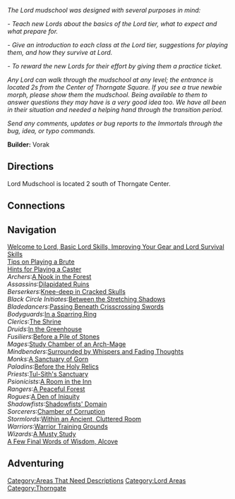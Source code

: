 *The Lord mudschool was designed with several purposes in mind:*

*- Teach new Lords about the basics of the Lord tier, what to expect and
what prepare for.*

*- Give an introduction to each class at the Lord tier, suggestions for
playing them, and how they survive at Lord.*

*- To reward the new Lords for their effort by giving them a practice
ticket.*

*Any Lord can walk through the mudschool at any level; the entrance is
located 2s from the Center of Thorngate Square. If you see a true newbie
morph, please show them the mudschool. Being available to them to answer
questions they may have is a very good idea too. We have all been in
their situation and needed a helping hand through the transition
period.*

*Send any comments, updates or bug reports to the Immortals through the
bug, idea, or typo commands.*

**Builder:** Vorak

## Directions

Lord Mudschool is located 2 south of Thorngate Center.

## Connections

## Navigation

[Welcome to Lord, Basic Lord Skills, Improving Your Gear and Lord
Survival Skills](Mudschool_New "wikilink")  
[Tips on Playing a Brute](Mudschool_Brute "wikilink")  
[Hints for Playing a Caster](Mudschool_Caster "wikilink")  
*Archers*:[A Nook in the Forest](Mudschool_Archer "wikilink")  
*Assassins*:[Dilapidated Ruins](Mudschool_Assassin "wikilink")  
*Berserkers*:[Knee-deep in Cracked
Skulls](Knee-deep_in_Cracked_Skulls "wikilink")  
*Black Circle Initiates*:[Between the Stretching
Shadows](Mudschool_Black_CIrcle_Initiate "wikilink")  
*Bladedancers*:[Passing Beneath Crisscrossing
Swords](Mudschool_Bladedancer "wikilink")  
*Bodyguards*:[In a Sparring Ring](Mudschool_Bodyguard "wikilink")  
*Clerics*:[The Shrine](Mudschool_Cleric "wikilink")  
*Druids*:[In the Greenhouse](Mudschool_Duid "wikilink")  
*Fusiliers*:[Before a Pile of Stones](Mudschool_Fusilier "wikilink")  
*Mages*:[Study Chamber of an Arch-Mage](Mudschool_Mage "wikilink")  
*Mindbenders*:[Surrounded by Whispers and Fading
Thoughts](Mudschool_Mindbender "wikilink")  
*Monks*:[A Sanctuary of Gorn](Mudschool_Monk "wikilink")  
*Paladins*:[Before the Holy Relics](Mudschool_Paladin "wikilink")  
*Priests*:[Tul-Sith's Sanctuary](Mudschool_Priest "wikilink")  
*Psionicists*:[A Room in the Inn](Mudschool_Psionicist "wikilink")  
*Rangers*:[A Peaceful Forest](Mudschool_Ranger "wikilink")  
*Rogues*:[A Den of Iniquity](Mudschool_Rogue "wikilink")  
*Shadowfists*:[Shadowfists' Domain](Mudschool_Shadowfist "wikilink")  
*Sorcerers*:[Chamber of Corruption](Mudschool_Sorcerer "wikilink")  
*Stormlords*:[Within an Ancient, Cluttered
Room](Mudschool_Stormlord "wikilink")  
*Warriors*:[Warrior Training Grounds](Mudschool_Warrior "wikilink")  
*Wizards*:[A Musty Study](Mudschool_Wizard "wikilink")  
[A Few Final Words of Wisdom, Alcove](Mudschool_End "wikilink")  

## Adventuring

[Category:Areas That Need
Descriptions](Category:Areas_That_Need_Descriptions "wikilink")
[Category:Lord Areas](Category:Lord_Areas "wikilink")
[Category:Thorngate](Category:Thorngate "wikilink")
